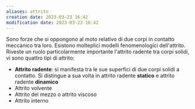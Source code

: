 ```yaml
---
aliases: attrito
creation date: 2023-03-23 16:42
modification date: 2023-03-23 16:42
---
```


Sono forze che si oppongono al moto relativo di due corpi in contatto meccanico tra loro. Esistono molteplici modelli fenomenologici dell'attrito. Riveste un ruolo particolarmente importante l'attrito radente tra corpi solidi, vi sono quattro tipi di attrito:

- **Attrito radente**: si manifesta tra le sue superfici di due corpi solidi a contatto. Si distingue a sua volta in attrito radente **statico** e attrito radente **dinamico**
- Attrito volvente
- Attrito del mezzo o attrito viscoso
- Attrito interno